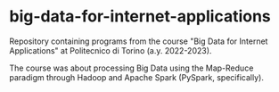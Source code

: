 # big-data-for-internet-applications
Repository containing programs from the course "Big Data for Internet Applications" at Politecnico di Torino (a.y. 2022-2023).

The course was about processing Big Data using the Map-Reduce paradigm through Hadoop and Apache Spark (PySpark, specifically).
